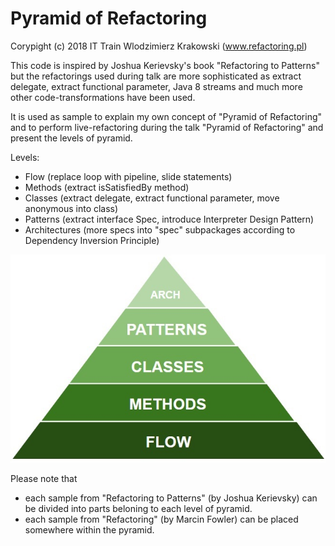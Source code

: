 # Pyramid of Refactoring

Corypight (c) 2018 IT Train Wlodzimierz Krakowski (www.refactoring.pl)

This code is inspired by Joshua Kerievsky's book "Refactoring to Patterns"
but the refactorings used during talk are more sophisticated as
extract delegate, extract functional parameter, Java 8 streams and much more
other code-transformations have been used.

It is used as sample to explain my own concept of "Pyramid of Refactoring"
and to perform live-refactoring during the talk "Pyramid of Refactoring"
and present the levels of pyramid.

Levels:
- Flow (replace loop with pipeline, slide statements)
- Methods (extract isSatisfiedBy method)
- Classes (extract delegate, extract functional parameter, move anonymous into class)
- Patterns (extract interface Spec, introduce Interpreter Design Pattern)
- Architectures (more specs into "spec" subpackages according to Dependency Inversion Principle)

![Pyramid of Refactoring](images/Pyramid_of_refactoring.jpg)

Please note that 
- each sample from "Refactoring to Patterns" (by Joshua Kerievsky)
can be divided into parts beloning to each level of pyramid.
- each sample from "Refactoring" (by Marcin Fowler) can be placed
somewhere within the pyramid.

